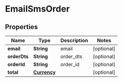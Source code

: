 

# EmailSmsOrder


## Properties

| Name | Type | Description | Notes |
|------------ | ------------- | ------------- | -------------|
|**email** | **String** | email |  [optional] |
|**orderDts** | **String** | order_dts |  [optional] |
|**orderId** | **String** | order_id |  [optional] |
|**total** | [**Currency**](Currency.md) |  |  [optional] |



